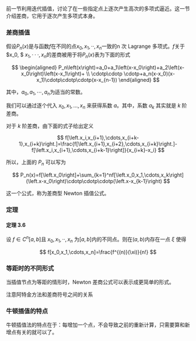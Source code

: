 
前一节利用迭代插值，讨论了在一些指定点上逐次产生高次的多项式逼近。这一节介绍差商，它用于逐次产生多项式本身。

### 差商插值

假设$P_n(x)$是与函数$f$在不同的点$x_0, x_1, \cdotp \cdotp , x_n$一致的n 次 Lagrange 多项式。$f$关于$x_0, $ $x_1,\cdotp\cdotp\cdotp,x_n$的差商被用于将$P_n(x)$表为下面的形式

$$
\begin{aligned}
P_n\left(x\right)=a_0+a_1\left(x-x_0\right)+a_2\left(x-x_0\right)\left(x-x_1\right)+ \\ \cdotp\cdotp \cdotp+a_n(x-x_0)(x-x_1)\cdotp\cdotp\cdotp(x-x_{n-1})
\end{aligned}
$$
 
其中，$a_0,a_1,\cdots,a_n$为适当的常数。

我们可以通过逐个代入 $x_0, x_1, ..., x_n$ 来获得系数 $a$。其中，系数 $a_k$ 其实就是 $k$ 阶差商。 

对于 $k$ 阶差商，由下面的式子给出定义

$$
f[\left.x_i,x_{i+1},\cdots,x_{i+k-1},x_{i+k}\right.]=\frac{f[\left.x_{i+1},x_{i+2},\cdots,x_{i+k}\right.]-f[\left.x_i,x_{i+1},\cdots,x_{i+k-1}\right]}{x_{i+k}-x_i}
$$

所以，上面的 $P_n$ 可以写为

$$
P_n(x)=f[\left.x_0\right]+\sum_{k=1}^nf[\left.x_0,x_1,\cdots,x_k\right](\left.x-x_0\right)\cdotp\cdotp\cdotp(\left.x-x_{k-1}\right)
$$

这一个公式，称为差商型 Newton 插值公式。

### 定理

#### 定理 3.6

设 $f{\in}C^n[a,b]$且 $x_0,x_1,\cdotp\cdotp,x_n$ 为$[a,b]$内的不同点。则在$(a,b)$内存在一点 $\xi$ 使得

$$
f[x_0,x_1,\cdots,x_n]=\frac{f^{(n)}(\xi)}{n!}
$$

### 等距时的不同形式

当插值节点为等距的情形时，Newton 差商公式可以表示成更简单的形式。

注意阿特金方法和差商符号之间的关系

### 牛顿插值的特点

牛顿插值法的特点在于：每增加一个点，不会导致之前的重新计算，只需要算和新增点有关的就可以了。

